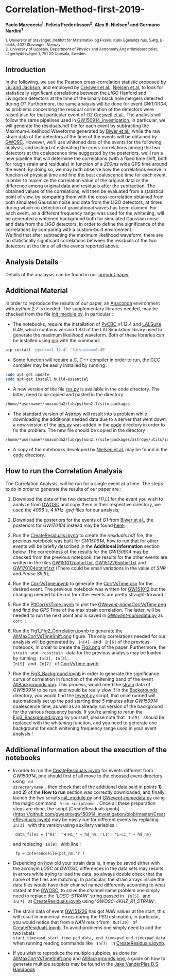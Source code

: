 # Correlation-Method-first-2019-
**Paolo Marcoccia<sup>1</sup>, Felicia Frederiksson<sup>2</sup>, Alex B. Nielsen<sup>1</sup> and Germano Nardini<sup>1</sup>**

<sub>1. University of Stavanger, Institutt for Matematikk og Fysikk, Kjølv Egelands hus, 5.etg, E-blokk, 4021 Stavanger, Norway </sub>  
<sub>2. University of Uppsala, Department of Physics and Astronomy,Ångströmlaboratoriet, Lägerhyddsvägen 1, 751 20 Uppsala, Sweden</sub>  

## Introduction ##

In the following, we use the Pearson cross-correlation statistic proposed by [Liu and Jackson](http://iopscience.iop.org/article/10.1088/1475-7516/2016/10/014/meta),
and employed by [Creswell et al.](http://iopscience.iop.org/article/10.1088/1475-7516/2017/08/013/meta), [Nielsen et al.](https://arxiv.org/abs/1811.04071) to look for statistically significant correlations between
the _LIGO_ Hanford and Livingston detectors at the time of the binary black hole mergers detected during _O1_.
Furthermore, the same analysis will be done for event _GW170104_, as problems concerning the residual correlation of the detectors were raised also for that particular event of _O2_ [Creswell et al.](http://iopscience.iop.org/article/10.1088/1475-7516/2017/08/013/meta).
The analysis will follow the same pipelines used in [GW150914_investigation](https://github.com/gwastro/gw150914_investigation), in particular, we will generate the residuals.hdf file for each event by subtracting the Maximum-Likelihood Waveforms generated by [Biwer et al.](https://github.com/gwastro/pycbc-inference-paper), while the raw strain data of the detectors at the time of the events will be obtained by [GWOSC](https://www.gw-openscience.org/catalog/GWTC-1-confident/).
However, we'll use whitened data of the events for the following analysis, and instead of estimating the cross-correlations among the two detectors at the coalescence time suggested by the posteriors, we'll run a new pipeline that will determine the correlations (with a fixed time shift, both for rough strain and residuals) in function of a _200ms_ wide GPS time around the event.
By doing so, we may both observe how the correlations evolve in function of physical time and find the best coalescence time for each event, in order to maximize the correlation value of the original data or the difference among original data and residuals after the subtraction.
The obtained values of the correlations, will then be evaluated from a statistical point of view, by comparing them with the cross-correlation obtained from both simulated Gaussian noise and data from the LIGO detectors, at times during which no detection of gravitational waves has been claimed.
For each event, as a different frequency range was used for the whitening, will be generated a whitened background both for simulated Gaussian noise and data from the _LIGO_ detectors, in order to define the significance of the correlations by comparing with a custom-built environment.     
We find that after subtracting the maximum likelihood waveform, there are no statistically significant correlations between the residuals of the two detectors at the time of all the events reported above.

## Analysis Details ##

Details of the analaysis can be found in our [preprint paper](http://google.com/2r09324).

## Additional Material ##

In order to reproduce the results of our paper, an [Anaconda](https://www.anaconda.com/distribution/) environment with _python 2.7_ is needed.
The supplementary libraries needed, may be checked from the file [init_module.py](https://github.com/GravWaves-IMF/Correlation-Method-first-2019-/blob/master/Code/init_module.py).
In particular :

- The notebooks, require the installation of [PyCBC](https://pycbc.org/) v1.12.4 and [LALSuite](https://git.ligo.org/lscsoft/lalsuite) 6.49, which contains version 1.8.0 of the LALSimulation library used to generate the maximum likelihood waveform. Both of these libraries can be installed using [pip](https://pip.pypa.io/en/stable/) with the command:
```sh
pip install 'pycbc==1.12.4' 'lalsuite==6.49'
```
- Some function will require a _C_, _C++_ compiler in order to run, the [GCC](https://gcc.gnu.org/) compiler may be easily installed by running : 

```sh
sudo apt-get update
sudo apt-get install build-essential
```

- A new version of the file [res.py](https://github.com/GravWaves-IMF/Correlation-Method-first-2019-/blob/master/Code/res.py) is available in the code directory. The latter, need to be copied and pasted in the directory  
```sh
/home/*username*/anaconda2/lib/python2.7/site-packages
```

- The standard version of [Astropy](https://www.astropy.org/) will result into a problem while downloading the additional needed data due to a server that went down, a new version of the [iers.py](https://github.com/GravWaves-IMF/Correlation-Method-first-2019-/blob/master/Code/iers.py) was added in the [code](https://github.com/GravWaves-IMF/Correlation-Method-first-2019-/tree/master/Code) directory in order to fix the problem.
The new file should be copied in the directory :

```sh
/home/*username*/anaconda2/lib/python2.7/site-packages/astropy/utils/iers
```

- A copy of the notebooks developed by [Nielsen et al.](https://github.com/gwastro/gw150914_investigation) may be found in the [code](https://github.com/GravWaves-IMF/Correlation-Method-first-2019-/tree/master/Code) directory.

## How to run the Correlation Analysis ##

The Correlation Analysis, will be run for a single event at a time.
The steps to do in order to generate the results of our paper are :

1. Download the data of the two detectors _H1_,_L1_ for the event you wish to analyze from [GWOSC](https://www.gw-openscience.org/catalog/GWTC-1-confident/) and copy them in their respective directory, we used the _4096 s_, _4 KHz_ _.gwf_ files for our analysis;

2. Download the posteriors for the events of _O1_ from [Biwer et al.](https://github.com/gwastro/pycbc-inference-paper/tree/master/posteriors), the posteriors for _GW170104_ instead may be found [here](https://github.com/gwastro/o2-bbh-pe/tree/master/posteriors);

3. Run the [CreateResiduals.ipynb](https://github.com/gwastro/gw150914_investigation/blob/master/CreateResiduals.ipynb) to create the _residuals.hdf_ file, the previous notebook was built for _GW150914_, how to run that for other events will be briefly described in the **Additional information** section below. The correctness of the results for the _GW150914_ may be checked from the previous notebook, the results for the other events are written in the files [GW151012obtinf.txt](https://github.com/GravWaves-IMF/Correlation-Method-first-2019-/blob/master/Code/GW151012Final/151012obtinf.txt), [GW151226obtinf.txt](https://github.com/GravWaves-IMF/Correlation-Method-first-2019-/blob/master/Code/GW151226Final/151226obtinf.txt) and [GW170104obtinf.txt](https://github.com/GravWaves-IMF/Correlation-Method-first-2019-/blob/master/Code/GW170104Final/170104obtinf.txt) (There could be small variations in the value of _SNR_ and _Phase Shift_);

4. Run the [CorrVsTime.ipynb](https://github.com/GravWaves-IMF/Correlation-Method-first-2019-/blob/master/Code/CorrVsTime.ipynb) to generate the [CorrVsTime.csv](https://github.com/GravWaves-IMF/Correlation-Method-first-2019-/blob/master/Code/GW151012Final/CorrVsTime.csv) for the desired event.
The previous notebook was written for [GW151012](https://github.com/GravWaves-IMF/Correlation-Method-first-2019-/tree/master/Code/GW151012Final) but the changing needed to be run for other events are pretty straight-forward !

5. Run the [PltCorrVsTime.ipynb](https://github.com/GravWaves-IMF/Correlation-Method-first-2019-/blob/master/Code/PltCorrVsTime.ipynb) to plot the [GW*event-name*CorrVsTime.png](https://raw.githubusercontent.com/GravWaves-IMF/Correlation-Method-first-2019-/master/Code/GW151012Final/GW151012CorrVsTime.png?token=AFQOQTNWQSTT6INIMW5PN2S57DOCY) and find the _GPS_ Time of the max strain correlation.
The latter, will be needed to run the next point and is saved in [GW*event-name*data.py](https://github.com/GravWaves-IMF/Correlation-Method-first-2019-/blob/master/Code/GW151012Final/GW151012data.py) as <code> cort </code>;

6. Run the [Fig1_Fig2_Correlation.ipynb](https://github.com/GravWaves-IMF/Correlation-Method-first-2019-/blob/master/Code/Fig1_Fig2_Correlation.ipynb) to generate the [AllMaxCorrVsTimeShift.png](https://raw.githubusercontent.com/GravWaves-IMF/Correlation-Method-first-2019-/master/Code/AllMaxCorrVsTimeShift.png?token=AFQOQTO2FCNQ2H4BHDMHRBK57HYZQ) figure.
The only correlations needed for our analysis will be generated by <code> In[4] </code> and <code> In[6]</code> of the previous notebook, in order to create the [Fig2.png](https://arxiv.org/pdf/1811.04071.pdf) of the paper.
Furthermore, the <code> strain </code> and <code> resstrain </code> data for the previous analysis may be loaded by running
<code> In[2], In[3], In[5] </code> and <code> In[7] </code> of [CorrVsTime.ipynb](https://github.com/GravWaves-IMF/Correlation-Method-first-2019-/blob/master/Code/CorrVsTime.ipynb);

7. Run the [Fig3_Background.ipynb](https://github.com/GravWaves-IMF/Correlation-Method-first-2019-/blob/master/Code/Fig3_Background.ipynb) in order to generate the significance curve of correlation in function of the whitening band of the event [AllBackgrounds.png](https://raw.githubusercontent.com/GravWaves-IMF/Correlation-Method-first-2019-/master/Code/Backgrounds/AllBackgrounds.png?token=AFQOQTOMEUSMDWIOUTTATS257H2YA).
This process, would need the [strain]((https://www.gw-openscience.org/catalog/GWTC-1-confident/)) data of _GW150914_ to be run, and would be really slow !!
In the [Backgrounds](https://github.com/GravWaves-IMF/Correlation-Method-first-2019-/tree/master/Code/Backgrounds) directory, you would find the [tevent.py](https://github.com/GravWaves-IMF/Correlation-Method-first-2019-/blob/master/Code/Backgrounds/tevent.py) script, that once runned will automatically set up the psd starting time _5_ minutes after _GW150914_ coalescence time, as well as an already run version of the background for the various frequency bands.
If you're aiming to rerun the [Fig3_Background.ipynb](https://github.com/GravWaves-IMF/Correlation-Method-first-2019-/blob/master/Code/Fig3_Background.ipynb) by yourself, please note that <code> In[5] </code> should be replaced with the whitening function, and you need to generate one background for each whitening frequency range used in your event analysis ! 


## Additional information about the execution of the notebooks

- In order to run the [CreateResiduals.ipynb](https://github.com/gwastro/gw150914_investigation/blob/master/CreateResiduals.ipynb) for events different from _GW150914_, one should first of all move to the choosed event directory using <code> cd _directoryname_ </code>, then check that all the additional data said in points __1)__ and __2)__ of the __How to run__ section was correctly downloaded, and finally launch the two scripts [init_module.py](https://github.com/GravWaves-IMF/Correlation-Method-first-2019-/blob/master/Code/init_module.py) and [GW*event-name*data.py](https://github.com/GravWaves-IMF/Correlation-Method-first-2019-/blob/master/Code/GW151012Final/GW151012data.py) using the magic command <code> %run _scriptname_ </code>.
Once all these preparation steps are done, the script [CreateResiduals.ipynb] (https://github.com/gwastro/gw150914_investigation/blob/master/CreateResiduals.ipynb) may be easily run for different events by replacing <code> In[3] </code> with the version using auxiliary variables :

  <code> data_files = {'H1': 'H-H1_' + hd_nm, 'L1': 'L-L1_' + hd_nm} </code> 

  and replacing <code> In[9] </code> with line :

  <code> fp = InferenceFile(pst_nm,'r') </code> 
  
- Depending on how old your strain data is, it may be saved either with the acronym _LOSC_ or _GWOSC_, differences in the data sets may results in errors while trying to load the data, so always double check that the name of the files are matching. In particular, the strain arrays inside the data files would have their channel named differently according to what stated at the [GWOSC](https://www.gw-openscience.org/o2_details/), to solve the channel name problem one simply need to replace the '_LOSC-STRAIN_' string passed in <code> In[5] </code> and <code> In[7] </code> at [CreateResiduals.ipynb](https://github.com/gwastro/gw150914_investigation/blob/master/CreateResiduals.ipynb) using '<em>GWOSC-4KHZ_R1_STRAIN</em>'.

- The strain data of event [GW151226](https://github.com/GravWaves-IMF/Correlation-Method-first-2019-/tree/master/Code/GW151226Final) has got _NAN_ values at the start, this will result in numerical errors during the _PSD_ estimation, in particular, you would notice that from a _NAN_ result from <code> Out[20] </code> of [CreateResiduals.ipynb](https://github.com/gwastro/gw150914_investigation/blob/master/CreateResiduals.ipynb). To avoid problems one simply need to add the two labels <code> start_time=psd_start_time-pad_data,
                                     end_time=psd_end_time+pad_data </code> when running reading commands like <code> In[7] </code> in  [CreateResiduals.ipynb](https://github.com/gwastro/gw150914_investigation/blob/master/CreateResiduals.ipynb).
                                     
- If you wish to reproduce the multiple subplots, as done for [AllMaxCorrVsTimeShift.png](https://raw.githubusercontent.com/GravWaves-IMF/Correlation-Method-first-2019-/master/Code/AllMaxCorrVsTimeShift.png?token=AFQOQTO2FCNQ2H4BHDMHRBK57HYZQ) and [AllBackgrounds.png](https://raw.githubusercontent.com/GravWaves-IMF/Correlation-Method-first-2019-/master/Code/Backgrounds/AllBackgrounds.png?token=AFQOQTOMEUSMDWIOUTTATS257H2YA), a guide on how to generate multiple subplots may be found in the [Jake VanderPlas D.S Handbook](https://jakevdp.github.io/PythonDataScienceHandbook/04.08-multiple-subplots.html)                                    
